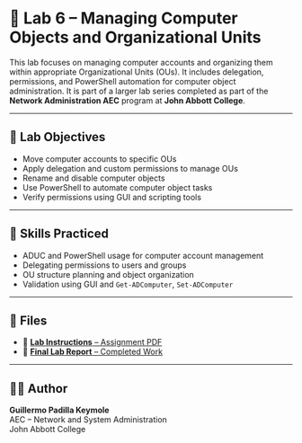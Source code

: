 # 🧪 Lab 6 – Managing Computer Objects and Organizational Units

This lab focuses on managing computer accounts and organizing them within appropriate Organizational Units (OUs). It includes delegation, permissions, and PowerShell automation for computer object administration.
It is part of a larger lab series completed as part of the **Network Administration AEC** program at **John Abbott College**.

---

## 🧭 Lab Objectives

- Move computer accounts to specific OUs
- Apply delegation and custom permissions to manage OUs
- Rename and disable computer objects
- Use PowerShell to automate computer object tasks
- Verify permissions using GUI and scripting tools

---

## 🔧 Skills Practiced

- ADUC and PowerShell usage for computer account management
- Delegating permissions to users and groups
- OU structure planning and object organization
- Validation using GUI and `Get-ADComputer`, `Set-ADComputer`

---

## 📄 Files

- 📘 [**Lab Instructions** – Assignment PDF](./Lab%206%20-%20Managing%20Computer%20Objects%20and%20Organizational%20Units.pdf)
- 📝 [**Final Lab Report** – Completed Work](./Lab6_Guillermo_Padilla_Keymole_Managing_Computer_Objects_and_Organizational_Units.pdf)

---

## 👨‍💻 Author

**Guillermo Padilla Keymole**  
AEC – Network and System Administration  
John Abbott College
